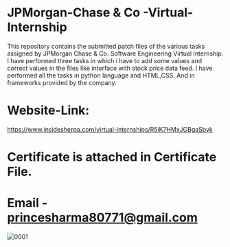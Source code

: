 # JPMorgan-Chase & Co -Virtual-Internship
This repository contains the submitted patch files of the various tasks assigned by JPMorgan Chase & Co. Software Engineering Virtual Internship.
I have performed three tasks in which i have to add some values and correct values in the files like interface with stock price data feed.
I have performed all the tasks in python language and HTML,CSS. And in frameworks provided by the company.

# Website-Link:
https://www.insidesherpa.com/virtual-internships/R5iK7HMxJGBgaSbvk

# Certificate is attached in Certificate File.
# Email - princesharma80771@gmail.com
![0001](https://user-images.githubusercontent.com/51755635/121185954-3546c200-c884-11eb-8567-533d8bbdfa91.jpg)
